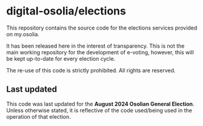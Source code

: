 # digital-osolia/elections

This repository contains the source code for the elections services provided on my.osolia.

It has been released here in the interest of transparency. This is not the main working repository for
the development of e-voting, however, this will be kept up-to-date for every election cycle.

The re-use of this code is strictly prohibited. All rights are reserved.

## Last updated

This code was last updated for the **August 2024 Osolian General Election**. Unless otherwise stated,
it is reflective of the code used/being used in the operation of that election.
